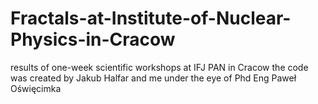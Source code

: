 # Fractals-at-Institute-of-Nuclear-Physics-in-Cracow
results of one-week scientific workshops at IFJ PAN in Cracow
the code was created by Jakub Halfar and me under the eye of Phd Eng Paweł Oświęcimka
